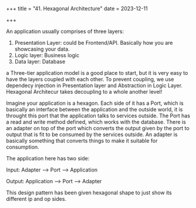 +++
title = "41. Hexagonal Architecture"
date = 2023-12-11

+++

An application usually comprises of three layers:

1. Presentation Layer: could be Frontend/API. Basically how you are showcasing your data.
2. Logic layer: Business logic
3. Data layer: Database

a Three-tier application model is a good place to start, but it is very easy to have the layers coupled with each other. To prevent coupling, we use dependecy injection in Presentation layer and Abstraction in Logic Layer. Hexagonal Architecur takes decoupling to a whole another level!

Imagine your application is a hexagon. Each side of it has a Port, which is basically an interface between the application and the outside world, it is throught this port that the application talks to services outside. The Port has a read and write method defined, which works with the database. There is an adapter on top of the port which converts the output given by the port to output that is fit to be consumed by the services outside. An adapter is basically something that converts things to make it suitable for consumption.

The application here has two side:

Input: Adapter --> Port --> Application

Output: Application --> Port --> Adapter

This design pattern has been given hexagonal shape to just show its different ip and op sides.
